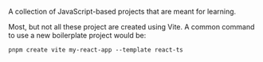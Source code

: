 A collection of JavaScript-based projects that are meant for learning.

Most, but not all these project are created using Vite. A common command to use a new boilerplate project would be:

`pnpm create vite my-react-app --template react-ts`
